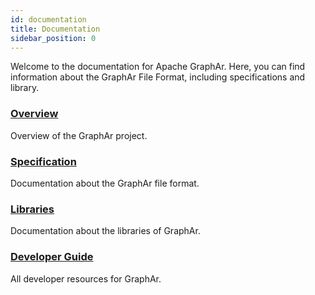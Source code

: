 ```yaml
---
id: documentation
title: Documentation
sidebar_position: 0
---
```


Welcome to the documentation for Apache GraphAr. Here, you can find information about the GraphAr File Format, including specifications and library.

### [Overview](/docs/overview)
Overview of the GraphAr project.

### [Specification](/docs/specification)
Documentation about the GraphAr file format.

### [Libraries](/docs/libraries)
Documentation about the libraries of GraphAr. 

### [Developer Guide](/docs/developers)
All developer resources for GraphAr.